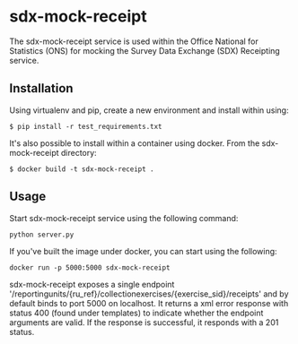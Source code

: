 # sdx-mock-receipt

The sdx-mock-receipt service is used within the Office National for Statistics (ONS) for mocking the Survey Data Exchange (SDX) Receipting service.

## Installation

Using virtualenv and pip, create a new environment and install within using:

    $ pip install -r test_requirements.txt

It's also possible to install within a container using docker. From the sdx-mock-receipt directory:

    $ docker build -t sdx-mock-receipt .

## Usage

Start sdx-mock-receipt service using the following command:

    python server.py

If you've built the image under docker, you can start using the following:

    docker run -p 5000:5000 sdx-mock-receipt

sdx-mock-receipt exposes a single endpoint '/reportingunits/{ru_ref}/collectionexercises/{exercise_sid}/receipts' and by default binds to port 5000 on localhost. It returns a xml error response with status 400 (found under templates) to indicate whether the endpoint arguments are valid. If the response is successful, it responds with a 201 status.